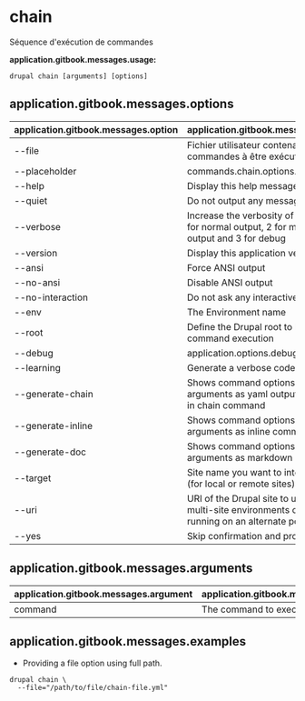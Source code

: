 # chain
Séquence d'exécution de commandes

**application.gitbook.messages.usage:**
```
drupal chain [arguments] [options]
```

## application.gitbook.messages.options
application.gitbook.messages.option | application.gitbook.messages.details
-------|-------------
--file | Fichier utilisateur contenant les commandes à être exécutées.
--placeholder | commands.chain.options.placeholder
--help | Display this help message
--quiet | Do not output any message
--verbose | Increase the verbosity of messages: 1 for normal output, 2 for more verbose output and 3 for debug
--version | Display this application version
--ansi | Force ANSI output
--no-ansi | Disable ANSI output
--no-interaction | Do not ask any interactive question
--env | The Environment name
--root | Define the Drupal root to be used in command execution
--debug | application.options.debug
--learning | Generate a verbose code output
--generate-chain | Shows command options and arguments as yaml output to be used in chain command
--generate-inline | Shows command options and arguments as inline command
--generate-doc | Shows command options and arguments as markdown
--target | Site name you want to interact with (for local or remote sites)
--uri | URI of the Drupal site to use (for multi-site environments or when running on an alternate port)
--yes | Skip confirmation and proceed

## application.gitbook.messages.arguments
application.gitbook.messages.argument | application.gitbook.messages.details
---------|-------------
command | The command to execute

## application.gitbook.messages.examples
* Providing a file option using full path.
```
drupal chain \
  --file="/path/to/file/chain-file.yml"
```
